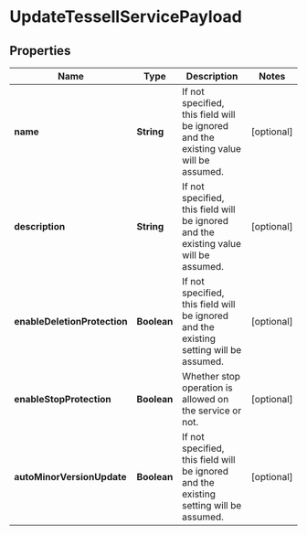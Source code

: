 

# UpdateTessellServicePayload


## Properties

Name | Type | Description | Notes
------------ | ------------- | ------------- | -------------
**name** | **String** | If not specified, this field will be ignored and the existing value will be assumed. |  [optional]
**description** | **String** | If not specified, this field will be ignored and the existing value will be assumed. |  [optional]
**enableDeletionProtection** | **Boolean** | If not specified, this field will be ignored and the existing setting will be assumed. |  [optional]
**enableStopProtection** | **Boolean** | Whether stop operation is allowed on the service or not. |  [optional]
**autoMinorVersionUpdate** | **Boolean** | If not specified, this field will be ignored and the existing setting will be assumed. |  [optional]



